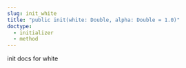```yaml
---
slug: init_white
title: "public init(white: Double, alpha: Double = 1.0)"
doctype:
  - initializer
  - method
---
```

init docs for white
